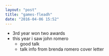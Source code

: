 ```yaml
---
layout: "post"
title: "games-fleadh"
date: "2016-04-06 15:52"
---
```

- 3rd year won two awards
- this year i saw john romero
  - good talk
  - talk info from brenda romero cover letter
